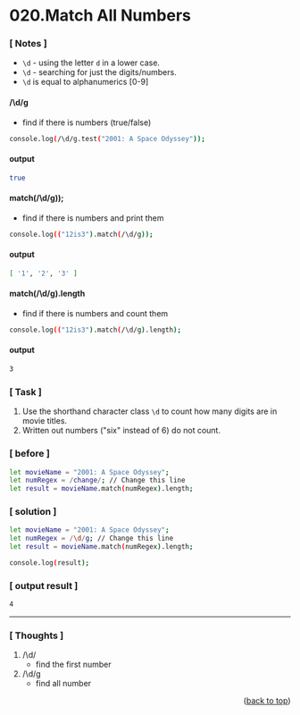 <a name="topage"></a>

# 020.Match All Numbers

### [ Notes ]
  * `\d` - using the letter `d` in a lower case. 
  * `\d` - searching for just the digits/numbers.
  * `\d` is equal to alphanumerics [0-9] 

#### /\d/g
* find if there is numbers (true/false)

```sh
console.log(/\d/g.test("2001: A Space Odyssey"));
```

#### output
```sh
true
```

#### match(/\d/g));
* find if there is numbers and print them

```sh
console.log(("12is3").match(/\d/g));
```

#### output
```sh
[ '1', '2', '3' ]
```

#### match(/\d/g).length
* find if there is numbers and count them

```sh
console.log(("12is3").match(/\d/g).length);
```

#### output
```sh
3
```

### [ Task ]
  1. Use the shorthand character class `\d` to count how many digits are in movie titles.
  2. Written out numbers ("six" instead of 6) do not count.


### [ before ]

```sh
let movieName = "2001: A Space Odyssey";
let numRegex = /change/; // Change this line
let result = movieName.match(numRegex).length;
```

### [ solution ]

```sh
let movieName = "2001: A Space Odyssey";
let numRegex = /\d/g; // Change this line
let result = movieName.match(numRegex).length;

console.log(result);
```

### [ output result ]

```sh
4
```

-----

### [ Thoughts ]

  1. /\d/
     * find the first number
  2. /\d/g
     * find all number 
  

<p align="right">(<a href="#topage">back to top</a>)</p>
<br/>
<br/>
